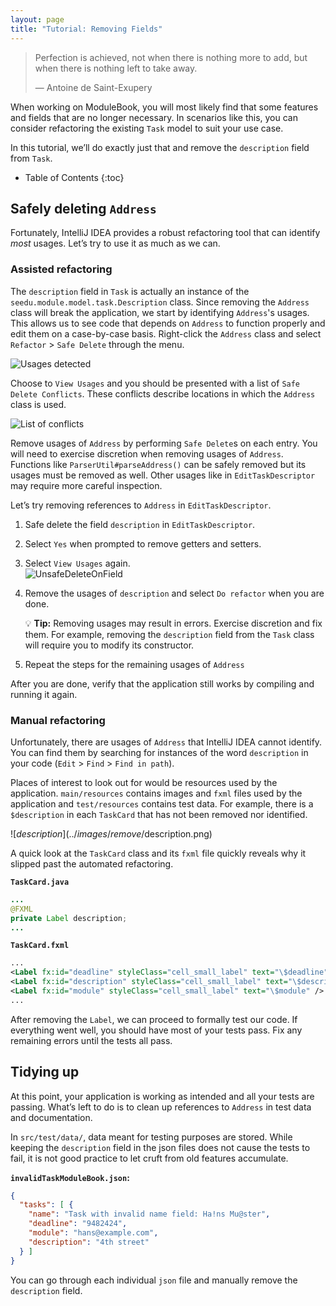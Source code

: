 ```yaml
---
layout: page
title: "Tutorial: Removing Fields"
---
```


> Perfection is achieved, not when there is nothing more to add, but when there is nothing left to take away.
>
> —  Antoine de Saint-Exupery

When working on ModuleBook, you will most likely find that some features and fields that are no longer necessary. In scenarios like this, you can consider refactoring the existing `Task` model to suit your use case.

In this tutorial, we’ll do exactly just that and remove the `description` field from `Task`.

* Table of Contents
{:toc}

## Safely deleting `Address`

Fortunately, IntelliJ IDEA provides a robust refactoring tool that can identify *most* usages. Let’s try to use it as much as we can.

### Assisted refactoring

The `description` field in `Task` is actually an instance of the `seedu.module.model.task.Description` class. Since removing the `Address` class will break the application, we start by identifying `Address`'s usages. This allows us to see code that depends on `Address` to function properly and edit them on a case-by-case basis. Right-click the `Address` class and select `Refactor` \> `Safe Delete` through the menu.

![Usages detected](../images/remove/UnsafeDelete.png)

Choose to `View Usages` and you should be presented with a list of `Safe Delete Conflicts`. These conflicts describe locations in which the `Address` class is used.

![List of conflicts](../images/remove/SafeDeleteConflicts.png)

Remove usages of `Address` by performing `Safe Delete`s on each entry. You will need to exercise discretion when removing usages of `Address`. Functions like `ParserUtil#parseAddress()` can be safely removed but its usages must be removed as well. Other usages like in `EditTaskDescriptor` may require more careful inspection.

Let’s try removing references to `Address` in `EditTaskDescriptor`.

1. Safe delete the field `description` in `EditTaskDescriptor`.

1. Select `Yes` when prompted to remove getters and setters.

1. Select `View Usages` again.<br>
   ![UnsafeDeleteOnField](../images/remove/UnsafeDeleteOnField.png)

1. Remove the usages of `description` and select `Do refactor` when you are done.

   <div markdown="span" class="alert alert-primary">

   :bulb: **Tip:** Removing usages may result in errors. Exercise discretion and fix them. For example, removing the `description` field from the `Task` class will require you to modify its constructor.
   </div>

1. Repeat the steps for the remaining usages of `Address`

After you are done, verify that the application still works by compiling and running it again.

### Manual refactoring

Unfortunately, there are usages of `Address` that IntelliJ IDEA cannot identify. You can find them by searching for instances of the word `description` in your code (`Edit` \> `Find` \> `Find in path`).

Places of interest to look out for would be resources used by the application. `main/resources` contains images and `fxml` files used by the application and `test/resources` contains test data. For example, there is a `$description` in each `TaskCard` that has not been removed nor identified.

![$description](../images/remove/$description.png)

A quick look at the `TaskCard` class and its `fxml` file quickly reveals why it slipped past the automated refactoring.

**`TaskCard.java`**

``` java
...
@FXML
private Label description;
...
```

**`TaskCard.fxml`**

``` xml
...
<Label fx:id="deadline" styleClass="cell_small_label" text="\$deadline" />
<Label fx:id="description" styleClass="cell_small_label" text="\$description" />
<Label fx:id="module" styleClass="cell_small_label" text="\$module" />
...
```

After removing the `Label`, we can proceed to formally test our code. If everything went well, you should have most of your tests pass. Fix any remaining errors until the tests all pass.

## Tidying up

At this point, your application is working as intended and all your tests are passing. What’s left to do is to clean up references to `Address` in test data and documentation.

In `src/test/data/`, data meant for testing purposes are stored. While keeping the `description` field in the json files does not cause the tests to fail, it is not good practice to let cruft from old features accumulate.

**`invalidTaskModuleBook.json`:**

```json
{
  "tasks": [ {
    "name": "Task with invalid name field: Ha!ns Mu@ster",
    "deadline": "9482424",
    "module": "hans@example.com",
    "description": "4th street"
  } ]
}
```

You can go through each individual `json` file and manually remove the `description` field.
